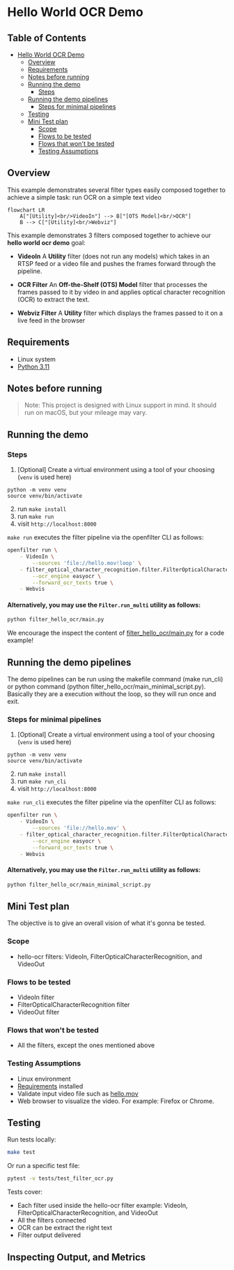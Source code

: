 # Hello World OCR Demo

## Table of Contents
- [Hello World OCR Demo](#hello-world-ocr-demo)
  - [Overview](#overview)
  - [Requirements](#requirements)
  - [Notes before running](#notes-before-running)
  - [Running the demo](#running-the-demo) 
    - [Steps](#steps)
  - [Running the demo pipelines](#running-the-demo-pipelines) 
    - [Steps for minimal pipelines](#steps-for-minimal-pipelines)   
  - [Testing](#testing)
  - [Mini Test plan](#mini-test-plan)
    - [Scope](#scope)
    - [Flows to be tested](#flows-to-be-tested)
    - [Flows that won't be tested](#flows-that-wont-be-tested)
    - [Testing Assumptions](#testing-assumptions)

## Overview

This example demonstrates several filter types easily composed together to achieve a simple task: run OCR on a simple text video

```mermaid
flowchart LR
    A["[Utility]<br/>VideoIn"] --> B["[OTS Model]<br/>OCR"]
    B --> C["[Utility]<br/>Webviz"]
```

This example demonstrates 3 filters composed together to achieve our **hello world ocr demo** goal:

* **VideoIn**
  A **Utility** filter (does not run any models) which takes in an RTSP feed or a video file and pushes the frames forward through the pipeline.

* **OCR Filter**
  An **Off-the-Shelf (OTS) Model** filter that processes the frames passed to it by video in and applies optical character recognition (OCR) to extract the text.

* **Webviz Filter**
  A **Utility** filter which displays the frames passed to it on a live feed in the browser

## Requirements
- Linux system
- [Python 3.11](https://www.python.org/downloads/release/python-3110/)

## Notes before running
> Note: This project is designed with Linux support in mind. It should run on macOS, but your mileage may vary.

## Running the demo

### Steps
1. [Optional] Create a virtual environment using a tool of your choosing (`venv` is used here)
```
python -m venv venv
source venv/bin/activate
```
2. run `make install`
3. run `make run`
4. visit `http://localhost:8000`

`make run` executes the filter pipeline via the openfilter CLI as follows:

```bash
openfilter run \
	- VideoIn \
		--sources 'file://hello.mov!loop' \
	- filter_optical_character_recognition.filter.FilterOpticalCharacterRecognition \
		--ocr_engine easyocr \
		--forward_ocr_texts true \
	- Webvis
```

#### Alternatively, you may use the `Filter.run_multi` utility as follows:
```bash
python filter_hello_ocr/main.py
```

We encourage the inspect the content of [filter_hello_ocr/main.py](filter_hello_ocr/main.py) for a code example!

## Running the demo pipelines

The demo pipelines can be run using the makefile command (make run_cli) or python command (python filter_hello_ocr/main_minimal_script.py).
Basically they are a execution without the loop, so they will run once and exit. 

### Steps for minimal pipelines
1. [Optional] Create a virtual environment using a tool of your choosing (`venv` is used here)
```
python -m venv venv
source venv/bin/activate
```
2. run `make install`
3. run `make run_cli`
4. visit `http://localhost:8000`

`make run_cli` executes the filter pipeline via the openfilter CLI as follows:

```bash
openfilter run \
	- VideoIn \
		--sources 'file://hello.mov' \
	- filter_optical_character_recognition.filter.FilterOpticalCharacterRecognition \
		--ocr_engine easyocr \
		--forward_ocr_texts true \
	- Webvis
```

#### Alternatively, you may use the `Filter.run_multi` utility as follows:
```bash
python filter_hello_ocr/main_minimal_script.py
```

## Mini Test plan

The objective is to give an overall vision of what it's gonna be tested.

### Scope

- hello-ocr filters: VideoIn, FilterOpticalCharacterRecognition, and VideoOut

### Flows to be tested

- VideoIn filter
- FilterOpticalCharacterRecognition filter
- VideoOut filter

### Flows that won't be tested

- All the filters, except the ones mentioned above

### Testing Assumptions

- Linux environment
- [Requirements](#requirements) installed
- Validate input video file such as [hello.mov](hello.mov)
- Web browser to visualize the video. For example: Firefox or Chrome.

## Testing

Run tests locally:
```bash
make test
```

Or run a specific test file:

```bash
pytest -v tests/test_filter_ocr.py
```

Tests cover:

* Each filter used inside the hello-ocr filter example: VideoIn, FilterOpticalCharacterRecognition, and VideoOut
* All the filters connected
* OCR can be extract the right text
* Filter output delivered

## Inspecting Output, and Metrics